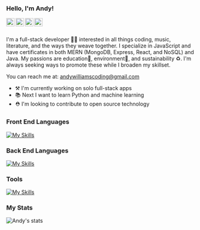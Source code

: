 ### Hello, I'm Andy!

<a href="https://www.linkedin.com/in/andrewcharleswilliams/">
  <img align="left" alt="Andy's LinkedIn" width="22px" src="https://raw.githubusercontent.com/peterthehan/peterthehan/master/assets/linkedin.svg" />
</a>
<a href="https://leetcode.com/acwilliams/">
  <img align="left" alt="Andy's leetcode" width="22px" src="https://cdn.jsdelivr.net/npm/simple-icons@3.0.1/icons/leetcode.svg" />
</a>
<a href="https://www.codewars.com/users/andycwilliams" target="blank"><img align="left" src="https://cdn.jsdelivr.net/npm/simple-icons@3.0.1/icons/codewars.svg" alt="Andy's Codewars" height="22px" width="22px" /></a>
<a href="https://stackoverflow.com/users/15759272/andy" target="blank"><img align="left" src="https://cdn.jsdelivr.net/npm/simple-icons@3.0.1/icons/stackoverflow.svg" alt="Andy's Stackoverflow" height="22px" width="22px" /></a><br><br>
<!--
<a href="https://www.hackerrank.com/" target="blank"><img align="left" src="https://cdn.jsdelivr.net/npm/simple-icons@3.0.1/icons/hackerrank.svg" alt="Andy's Hackerrank" height="22" width="22" /></a>
-->

I'm a full-stack developer 👨‍💻 interested in all things coding, music, literature, and the ways they weave together. I specialize in JavaScript and have certificates in both MERN (MongoDB, Express, React, and NoSQL) and Java. My passions are education🏫, environment🌱, and sustainability ♻. I'm always seeking ways to promote these while I broaden my skillset.

You can reach me at: andywilliamscoding@gmail.com

- ⚒ I'm currently working on solo full-stack apps
- 📚 Next I want to learn Python and machine learning
- ⛑ I'm looking to contribute to open source technology

<!--
- 📚 I am currently learning
- 🤝 I'm looking to collaborate
- ❔ Ask me about
- 🎉 Fun fact: 
-->

### Front End Languages

[![My Skills](https://skills.thijs.gg/icons?i=js,react,html,css,bootstrap&theme=light)](https://skills.thijs.gg)

### Back End Languages

[![My Skills](https://skills.thijs.gg/icons?i=java,mongodb,expressjs,nodejs,mysql,graphql&theme=light)](https://skills.thijs.gg)

### Tools

[![My Skills](https://skills.thijs.gg/icons?i=docker,spring,heroku,netlify&theme=light)](https://skills.thijs.gg)

<!--
### Languages and Tools
[![My Skills](https://skills.thijs.gg/icons?i=java,mongodb,expressjs,nodejs,mysql,graphql,docker,spring,heroku,netlify&theme=light)](https://skills.thijs.gg)
[![My Skills](https://skills.thijs.gg/icons?i=js,java,mongodb,expressjs,react,nodejs,html,css,mysql,bootstrap,graphql,docker,spring,heroku,netlify&theme=light)](https://skills.thijs.gg)
[![My Skills](https://skills.thijs.gg/icons?i=js,java,mongodb,expressjs,react,nodejs,html,css,jquery,kubernetes,mysql,tailwind,bootstrap,apollo,graphql,firebase,docker,spring,heroku,netlify,circleci&theme=light)](https://skills.thijs.gg)
-->
### My Stats

<p><img align="center" src="https://github-readme-stats.vercel.app/api/top-langs?username=andycwilliams&show_icons=true&locale=en&layout=compact" alt="Andy's stats" />

<!--
![LinkedIn](https://img.shields.io/badge/linkedin-%230077B5.svg?style=for-the-badge&logo=linkedin&logoColor=white)
![Gmail](https://img.shields.io/badge/Gmail-D14836?style=for-the-badge&logo=gmail&logoColor=white)
![Slack](https://img.shields.io/badge/Slack-4A154B?style=for-the-badge&logo=slack&logoColor=white)
![WhatsApp](https://img.shields.io/badge/WhatsApp-25D366?style=for-the-badge&logo=whatsapp&logoColor=white)
-->
